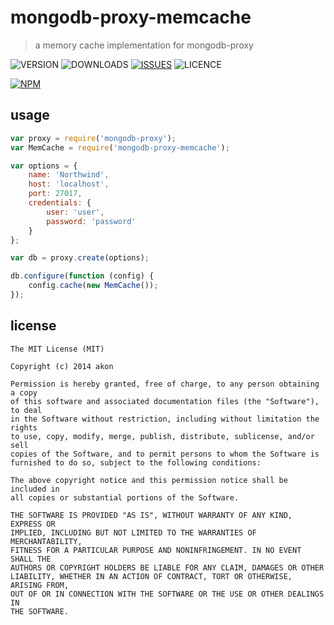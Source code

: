 # mongodb-proxy-memcache
> a memory cache implementation for mongodb-proxy

![VERSION](https://img.shields.io/npm/v/mongodb-proxy-memcache.svg)
![DOWNLOADS](https://img.shields.io/npm/dt/mongodb-proxy-memcache.svg)
[![ISSUES](https://img.shields.io/github/issues-raw/akonoupakis/mongodb-proxy-memcache.svg)](https://github.com/akonoupakis/mongodb-proxy-memcache/issues)
![LICENCE](https://img.shields.io/npm/l/mongodb-proxy-memcache.svg)

[![NPM](https://nodei.co/npm/mongodb-proxy-memcache.png?downloads=true)](https://nodei.co/npm/mongodb-proxy-memcache/)

## usage

```js
var proxy = require('mongodb-proxy');
var MemCache = require('mongodb-proxy-memcache');

var options = {
    name: 'Northwind',
    host: 'localhost',
    port: 27017,
	credentials: {
		user: 'user',
		password: 'password'
	}
};

var db = proxy.create(options);

db.configure(function (config) {
    config.cache(new MemCache());
});
```


## license
```
The MIT License (MIT)

Copyright (c) 2014 akon

Permission is hereby granted, free of charge, to any person obtaining a copy
of this software and associated documentation files (the "Software"), to deal
in the Software without restriction, including without limitation the rights
to use, copy, modify, merge, publish, distribute, sublicense, and/or sell
copies of the Software, and to permit persons to whom the Software is
furnished to do so, subject to the following conditions:

The above copyright notice and this permission notice shall be included in
all copies or substantial portions of the Software.

THE SOFTWARE IS PROVIDED "AS IS", WITHOUT WARRANTY OF ANY KIND, EXPRESS OR
IMPLIED, INCLUDING BUT NOT LIMITED TO THE WARRANTIES OF MERCHANTABILITY,
FITNESS FOR A PARTICULAR PURPOSE AND NONINFRINGEMENT. IN NO EVENT SHALL THE
AUTHORS OR COPYRIGHT HOLDERS BE LIABLE FOR ANY CLAIM, DAMAGES OR OTHER
LIABILITY, WHETHER IN AN ACTION OF CONTRACT, TORT OR OTHERWISE, ARISING FROM,
OUT OF OR IN CONNECTION WITH THE SOFTWARE OR THE USE OR OTHER DEALINGS IN
THE SOFTWARE.
```